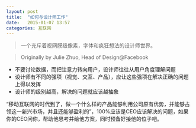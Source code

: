 ```yaml
---
layout: post
title:  "如何与设计师工作"
date:   2015-01-07 13:57
categories: 互联网
---
```


> 一个充斥着视网膜级像素，字体和疯狂想法的设计师世界。

> Originally by Julie Zhuo, Head of Design@Facebook

* 不要讨论数据，而把注意力转向用户，设计师往往从用户角度理解问题
* 设计师有不同的强项（视觉、交互、产品），应让这些强项在解决正确的问题上得以发挥
* 设计师的级别越高，解决的问题就应该越抽象

“移动互联网的时代到了，做一个什么样的产品能够利用公司原有优势，并能够占领这一新兴市场，并且还能够盈利的”，100%应该是CEO应该解决的问题，如果你的CEO问你，帮助他思考并给他方案，同时预备好接他的位子吧。
